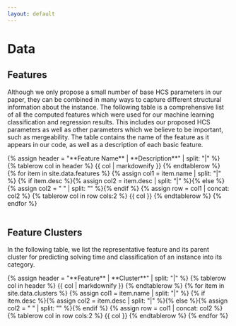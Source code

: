 ```yaml
---
layout: default
---
```


# Data

## Features
Although we only propose a small number of base HCS parameters in our paper, they can be combined in many ways to capture different structural information about the instance. The following table is a comprehensive list of all the computed features which were used for our machine learning classification and regression results. This includes our proposed HCS parameters as well as other parameters which we believe to be important, such as mergeability. The table contains the name of the feature as it appears in our code, as well as a description of each basic feature.

<table>
{% assign header = "**Feature Name** | **Description**" | split: "|" %}
{% tablerow col in header %} {{ col | markdownify }} {% endtablerow %}
{% for item in site.data.features %}
{% assign col1 = item.name | split: "|" %}
{% if item.desc %}{% assign col2 = item.desc | split: "|" %}{% else %}{% assign col2 = " " | split: "" %}{% endif %}
{% assign row = col1 | concat: col2 %}
{% tablerow col in row cols:2 %} {{ col }} {% endtablerow %}
{% endfor %}
</table>

## Feature Clusters
In the following table, we list the representative feature and its parent cluster for predicting solving time and classification of an instance into its category.

<table>
{% assign header = "**Feature** | **Cluster**" | split: "|" %}
{% tablerow col in header %} {{ col | markdownify }} {% endtablerow %}
{% for item in site.data.clusters %}
{% assign col1 = item.name | split: "|" %}
{% if item.desc %}{% assign col2 = item.desc | split: "|" %}{% else %}{% assign col2 = " " | split: "" %}{% endif %}
{% assign row = col1 | concat: col2 %}
{% tablerow col in row cols:2 %} {{ col }} {% endtablerow %}
{% endfor %}
</table>
